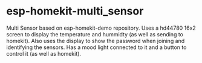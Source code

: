 # esp-homekit-multi_sensor
Multi Sensor based on esp-homekit-demo repository. Uses a hd44780 16x2 screen to display the temperature and hummidty (as well as sending to homekit). Also uses the display to show the password when joining and identifying the sensors. Has a mood light connected to it and a button to control it (as well as homekit). 
